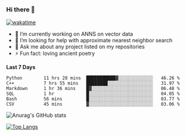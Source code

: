 ### Hi there 👋

[![wakatime](https://wakatime.com/badge/user/8906da98-c623-4aff-ac00-99cb42e09b38.svg)](https://wakatime.com/@8906da98-c623-4aff-ac00-99cb42e09b38)

- 🔭 I’m currently working on ANNS on vector data
- 🤔 I’m looking for help with approximate nearest neighbor search
- 💬 Ask me about any project listed on my repositories
- ⚡ Fun fact: loving ancient poetry


**Last 7 Days**
<!--START_SECTION:waka-->

```text
Python        11 hrs 28 mins  ███████████▓░░░░░░░░░░░░░   46.26 %
C++           7 hrs 55 mins   ████████░░░░░░░░░░░░░░░░░   31.97 %
Markdown      1 hr 36 mins    █▓░░░░░░░░░░░░░░░░░░░░░░░   06.48 %
SQL           1 hr            █░░░░░░░░░░░░░░░░░░░░░░░░   04.05 %
Bash          56 mins         █░░░░░░░░░░░░░░░░░░░░░░░░   03.77 %
CSV           45 mins         ▓░░░░░░░░░░░░░░░░░░░░░░░░   03.06 %
```

<!--END_SECTION:waka-->

![Anurag's GitHub stats](https://github-readme-stats.vercel.app/api?username=matchyc&count_private=true&show_icons=true&theme=vue)

[![Top Langs](https://github-readme-stats.vercel.app/api/top-langs/?username=matchyc&langs_count=4&&hide=perl,raku,html,javascript,shell,roff,prolog)](https://github.com/anuraghazra/github-readme-stats)
